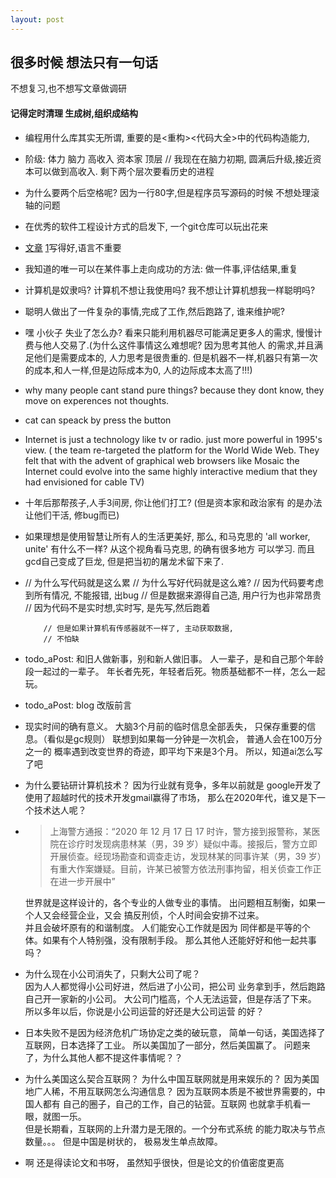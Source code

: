```yaml
---
layout: post
---
```

## 很多时候 想法只有一句话 
不想复习,也不想写文章做调研  
#### 记得定时清理 生成树,组织成结构

* 编程用什么库其实无所谓,
重要的是<重构><代码大全>中的代码构造能力,

* 阶级: 体力 脑力 高收入 资本家 顶层 // 我现在在脑力初期,
圆满后升级,接近资本可以做到高收入.
剩下两个层次要看历史的进程

* 为什么要两个后空格呢? 因为一行80字,但是程序员写源码的时候
不想处理滚轴的问题

* 在优秀的软件工程设计方式的启发下, 一个git仓库可以玩出花来 

* [文章][art-article] [1][11]写得好,语言不重要  

[art-article]: https://www.hillelwayne.com/post/performance-matters/
[11]: https://blog.csdn.net/liujian20150808/article/details/50848646

* 我知道的唯一可以在某件事上走向成功的方法: 做一件事,评估结果,重复

* 计算机是奴隶吗? 计算机不想让我使用吗? 我不想让计算机想我一样聪明吗?  

* 聪明人做出了一件复杂的事情,完成了工作,然后跑路了, 谁来维护呢?

* 嘿 小伙子 失业了怎么办? 看来只能利用机器尽可能满足更多人的需求,
慢慢计费与他人交易了.(为什么这件事情这么难想呢? 因为思考其他人
的需求,并且满足他们是需要成本的, 人力思考是很贵重的.
但是机器不一样,机器只有第一次的成本,和人一样,但是边际成本为0,
人的边际成本太高了!!!)    

* why many people cant stand pure things? because
 they dont know, they move on experences not thoughts.  
 
* cat can speack by press the button

* Internet is just a technology like tv or radio. 
just more powerful in 1995's view. ( the team re-targeted 
the platform for the World Wide Web. They felt that with the advent of graphical web browsers like Mosaic the Internet could evolve into the same highly interactive medium that they had envisioned for cable TV)

* 十年后那帮孩子,人手3间房, 你让他们打工? (但是资本家和政治家有
的是办法让他们干活, 修bug而已)

* 如果理想是使用智慧让所有人的生活更美好, 那么, 和马克思的 'all 
worker, unite' 有什么不一样? 从这个视角看马克思, 的确有很多地方
可以学习. 而且gcd自己变成了巨龙, 但是把当初的屠龙术留下来了.

* // 为什么写代码就是这么累
          // 为什么写好代码就是这么难?
          // 因为代码要考虑到所有情况, 不能报错, 出bug
          // 但是数据来源得自己造, 用户行为也非常昂贵
          // 因为代码不是实时想,实时写, 是先写,然后跑着
          
          // 但是如果计算机有传感器就不一样了, 主动获取数据,
          // 不怕缺
* todo_aPost: 和旧人做新事，别和新人做旧事。
人一辈子，是和自己那个年龄段一起过的一辈子。
年长者先死，年轻者后死。物质基础都不一样，怎么一起玩。

* todo_aPost: blog 改版前言

* 现实时间的确有意义。 大脑3个月前的临时信息全部丢失，
只保存重要的信息。（看似是gc规则） 
联想到如果每一分钟是一次机会， 普通人会在100万分之一的
概率遇到改变世界的奇迹，即平均下来是3个月。
所以，知道ai怎么写了吧

* 为什么要钻研计算机技术？ 因为行业就有竞争，多年以前就是
google开发了使用了超越时代的技术开发gmail赢得了市场，
那么在2020年代，谁又是下一个技术达人呢？

* > 上海警方通报：“2020 年 12 月 17 日 17 时许，警方接到报警称，某医院在诊疗时发现病患林某（男，39 岁）疑似中毒。接报后，警方立即开展侦查。经现场勘查和调查走访，发现林某的同事许某（男，39 岁）有重大作案嫌疑。目前，许某已被警方依法刑事拘留，相关侦查工作正在进一步开展中”

  世界就是这样设计的，各个专业的人做专业的事情。 
  出问题相互制衡，如果一个人又会经营企业，又会
  搞反刑侦，个人时间会安排不过来。  
  并且会破坏原有的和谐制度。 人们能安心工作就是因为
  同伴都是平等的个体。如果有个人特别强，没有限制手段。
  那么其他人还能好好和他一起共事吗？

*  为什么现在小公司消失了，只剩大公司了呢？  
因为人人都觉得小公司好进，然后进了小公司，把公司
业务拿到手，然后跑路自己开一家新的小公司。
大公司门槛高，个人无法运营，但是存活了下来。  
所以多年以后，你说是小公司运营的好还是大公司运营
的好？
* 日本失败不是因为经济危机广场协定之类的破玩意，
简单一句话，美国选择了互联网，日本选择了工业。
所以美国加了一部分，然后美国赢了。
问题来了，为什么其他人都不提这件事情呢？？

* 为什么美国这么契合互联网？
为什么中国互联网就是用来娱乐的？
因为美国地广人稀，不用互联网怎么沟通信息？
因为互联网本质是不被世界需要的，中国人都有
自己的圈子，自己的工作，自己的钻营。互联网
也就拿手机看一眼，就图一乐。  
但是长期看，互联网的上升潜力是无限的。一个分布式系统
的能力取决与节点数量。。。
但是中国是树状的， 极易发生单点故障。

* 啊 还是得读论文和书呀， 虽然知乎很快，但是论文的价值密度更高